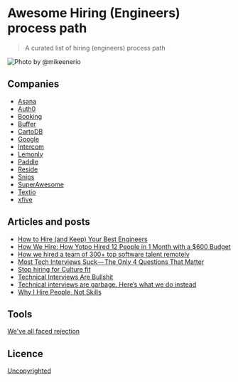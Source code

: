 # Awesome Hiring (Engineers) process path

> A curated list of hiring (engineers) process path

![Photo by @mikeenerio](https://source.unsplash.com/H58bnmnedTc/800x600)

## Companies

* [Asana](https://blog.asana.com/2018/01/hiring-engineering-managers-interview-process/)
* [Auth0](https://auth0.com/blog/how-we-hire-engineers)
* [Booking](https://workingatbooking.com/how-we-hire/)
* [Buffer](https://open.buffer.com/how-we-hire/)
* [CartoDB](https://medium.com/@saleiva/how-we-hire-3e696c3aee59)
* [Google](https://careers.google.com/how-we-hire/)
* [Intercom](https://www.intercom.com/blog/how-we-hire-engineers-part-1/)
* [Lemonly](https://medium.com/fabric/how-we-hire-at-lemonly-16519c4f4b55)
* [Paddle](https://paddle.com/blog/how-we-hire-engineers/)
* [Reside](https://tech.residebrokerage.com/how-we-hire-software-engineers-4cb5034ad09a)
* [Snips](https://medium.com/snips-ai/how-we-hire-at-snips-81e65212081)
* [SuperAwesome](https://blog.superawesome.tv/2018/02/15/how-we-hire-engineers-to-build-kid-safe-technology/)
* [Textio](https://textio.ai/how-we-hire-a74cdbadd1e8)
* [xfive](https://www.xfive.co/blog/how-we-hire-great-developers/)

## Articles and posts

* [How to Hire (and Keep) Your Best Engineers
](https://www.hellosign.com/blog/how-to-hire-and-keep-your-best-engineers)
* [How We Hire: How Yotpo Hired 12 People in 1 Month with a $600 Budget](http://www.greenhouse.io/blog/yotpo-how-we-hire)
* [How we hired a team of 300+ top software talent remotely
](https://blog.indiez.io/how-we-hired-a-team-of-300-top-software-talent-remotely-9169dfff72e)
* [Most Tech Interviews Suck — The Only 4 Questions That Matter
](https://medium.com/lightspeed-venture-partners/most-tech-interviews-suck-the-only-4-questions-that-matter-1a71181ef4d4)
* [Stop hiring for Culture fit](https://hbr.org/2018/01/how-to-hire)
* [Technical Interviews Are Bullshit](https://modelviewculture.com/pieces/technical-interviews-are-bullshit)
* [Technical interviews are garbage. Here’s what we do instead](https://be.helpful.com/https-medium-com-fnthawar-helpful-technical-interviews-are-garbage-dc5d9aee5acd)
* [Why I Hire People, Not Skills](https://medium.com/the-mission/why-i-hire-people-not-skills-771fbea67ad8)

## Tools

[We've all faced rejection](https://rejected.us/)

## Licence

[Uncopyrighted](http://zenhabits.net/uncopyright/)
